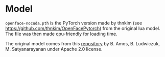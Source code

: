 # Model

`openface-nocuda.pth` is the PyTorch version made by thnkim (see
https://github.com/thnkim/OpenFacePytorch) from the original lua
model. The file was then made cpu-friendly for loading time.

The original model comes from this
[repository](https://github.com/cmusatyalab/openface) by B. Amos,
B. Ludwiczuk, M. Satyanarayanan under Apache 2.0 license.
